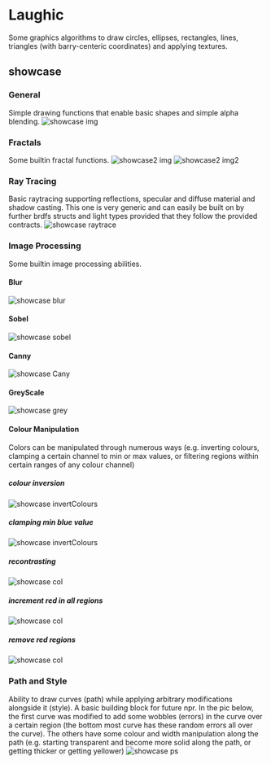 # Laughic

Some graphics algorithms to draw circles, ellipses, rectangles, lines, triangles (with barry-centeric coordinates) and applying textures.

## showcase

### General
Simple drawing functions that enable basic shapes and simple alpha blending.
![showcase img](./imgs/showcase)

### Fractals
Some builtin fractal functions.
![showcase2 img](./imgs/fractal_showcase)
![showcase2 img2](./imgs/julia_n079_p01889)

### Ray Tracing
Basic raytracing supporting reflections, specular and diffuse material and shadow casting.
This one is very generic and can easily be built on by further brdfs structs and light types provided that they follow the provided contracts.
![showcase raytrace](./imgs/raytracer/new_light)

### Image Processing
Some builtin image processing abilities.
#### Blur
![showcase blur](./imgs/filters/binomial_2)
#### Sobel
![showcase sobel](./imgs/filters/sobel1)
#### Canny
![showcase Cany](./imgs/filters/canny)

#### GreyScale
![showcase grey](./imgs/processing/grey_scale)
#### Colour Manipulation
Colors can be manipulated through numerous ways (e.g. inverting colours, clamping a certain channel to min or max values, or filtering regions within certain ranges of any colour channel)
##### colour inversion
![showcase invertColours](./imgs/processing/invert)
##### clamping min blue value
![showcase invertColours](./imgs/processing/changeMinBlue)
##### recontrasting
![showcase col](./imgs/processing/recontr)
##### increment red in all regions
![showcase col](./imgs/processing/reddishStuff)
##### remove red regions
![showcase col](./imgs/processing/redFilter)

### Path and Style
Ability to draw curves (path) while applying arbitrary modifications alongside it (style). A basic building block for future npr.
In the pic below, the first curve was modified to add some wobbles (errors) in the curve over a certain region (the bottom most curve has these random errors all over the curve).
The others have some colour and width manipulation along the path (e.g. starting transparent and become more solid along the path, or getting thicker or getting yellower)
![showcase ps](./imgs/npr/curve2)

